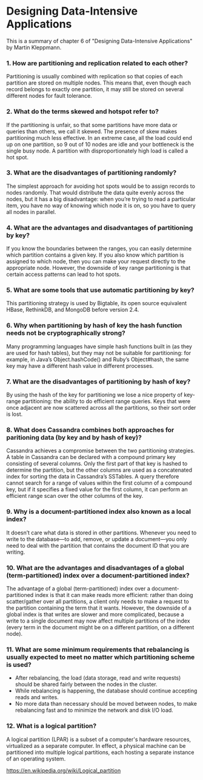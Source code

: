 # Designing Data-Intensive Applications 
This is a summary of chapter 6 of "Designing Data-Intensive Applications" by Martin Kleppmann.

### 1. How are partitioning and replication related to each other?
Partitioning is usually combined with replication so that copies of each partition are
stored on multiple nodes. This means that, even though each record belongs to
exactly one partition, it may still be stored on several different nodes for fault tolerance.

### 2. What do the terms skewed and hotspot refer to?
If the partitioning is unfair, so that some partitions have more data or queries than
others, we call it skewed. The presence of skew makes partitioning much less effective.
In an extreme case, all the load could end up on one partition, so 9 out of 10 nodes
are idle and your bottleneck is the single busy node. A partition with disproportionately
high load is called a hot spot.

### 3. What are the disadvantages of partitioning randomly?
The simplest approach for avoiding hot spots would be to assign records to nodes
randomly. That would distribute the data quite evenly across the nodes, but it has a
big disadvantage: when you’re trying to read a particular item, you have no way of
knowing which node it is on, so you have to query all nodes in parallel.

### 4. What are the advantages and disadvantages of partitioning by key?
If you know the boundaries between the ranges, you can easily determine
which partition contains a given key. If you also know which partition is
assigned to which node, then you can make your request directly to the appropriate
node. However, the downside of key range partitioning is that certain access patterns can
lead to hot spots.

### 5. What are some tools that use automatic partitioning by key?
This partitioning strategy is
used by Bigtable, its open source equivalent HBase, RethinkDB, and MongoDB
before version 2.4.

### 6. Why when partitioning by hash of key the hash function needs not be cryptographically strong?
Many programming languages have simple hash functions built in
(as they are used for hash tables), but they may not be suitable for partitioning: for
example, in Java’s Object.hashCode() and Ruby’s Object#hash, the same key may
have a different hash value in different processes.

### 7. What are the disadvantages of partitioning by hash of key?
By using the hash of the key for partitioning we lose a nice
property of key-range partitioning: the ability to do efficient range queries. Keys that
were once adjacent are now scattered across all the partitions, so their sort order is
lost.

### 8. What does Cassandra combines both approaches for paritioning data (by key and by hash of key)?
Cassandra achieves a compromise between the two partitioning strategies. A table in Cassandra can be declared with a compound primary key consisting of
several columns. Only the first part of that key is hashed to determine the partition,
but the other columns are used as a concatenated index for sorting the data in Cassandra’s
SSTables. A query therefore cannot search for a range of values within the first column of a compound key, but if it specifies a fixed value for the first column, it
can perform an efficient range scan over the other columns of the key.

### 9. Why is a document-partitioned index also known as a local index?
It doesn’t care what data is stored in other partitions. Whenever you need to write to
the database—to add, remove, or update a document—you only need to deal with the
partition that contains the document ID that you are writing.

### 10. What are the advantages and disadvantages of a global (term-partitioned) index over a document-partitioned index?
The advantage of a global (term-partitioned) index over a document-partitioned
index is that it can make reads more efficient: rather than doing scatter/gather over
all partitions, a client only needs to make a request to the partition containing the
term that it wants. However, the downside of a global index is that writes are slower
and more complicated, because a write to a single document may now affect multiple partitions of the index (every term in the document might be on a different partition,
on a different node).

### 11. What are some minimum requirements that rebalancing is usually expected to meet no matter which partitioning scheme is used?
* After rebalancing, the load (data storage, read and write requests) should be
shared fairly between the nodes in the cluster.
* While rebalancing is happening, the database should continue accepting reads
and writes.
* No more data than necessary should be moved between nodes, to make rebalancing
fast and to minimize the network and disk I/O load.

### 12. What is a logical partition?
A logical partition (LPAR) is a subset of a computer's hardware resources, virtualized as a separate computer. In effect, a physical machine can be partitioned into multiple logical partitions, each hosting a separate instance of an operating system.

https://en.wikipedia.org/wiki/Logical_partition













